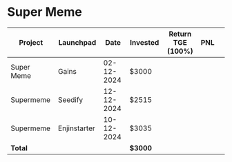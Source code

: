 # Super Meme



<table data-full-width="true"><thead><tr><th width="152">Project</th><th width="138">Launchpad</th><th width="132">Date</th><th width="133">Invested</th><th width="176">Return TGE (100%)</th><th>PNL</th><th></th></tr></thead><tbody><tr><td>Super Meme</td><td>Gains</td><td>02-12-2024</td><td>$3000</td><td></td><td></td><td></td></tr><tr><td>Supermeme</td><td>Seedify</td><td>12-12-2024</td><td>$2515</td><td></td><td></td><td></td></tr><tr><td>Supermeme</td><td>Enjinstarter</td><td>10-12-2024</td><td>$3035</td><td></td><td></td><td></td></tr><tr><td><strong>Total</strong></td><td></td><td></td><td><strong>$3000</strong></td><td></td><td></td><td></td></tr></tbody></table>

